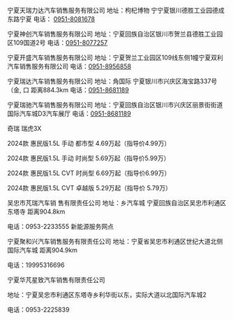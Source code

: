 宁夏天瑞力达汽车销售服务有限公司
地址：枸杞博物 宁宁夏银川德胜工业园德成东路宁夏
电话： [0951-8081678](tel:0951-8081678)

宁夏神创汽车销售服务有限公司
地址：宁夏回族自治区银川市贺兰县德胜工业园区109国道2号
电话：[0951-8077257](tel:0951-8077257)

宁夏开盛汽车销售服务有限公司
地址：宁夏贺兰工业园区109线东侧1幢宁夏双利汽车销售服务有限公司
电话：[0951-8956858 ](tel:0951-8956858) 

宁夏瑞达汽车销售服务有限公司
地址：角国际 宁夏银川市兴庆区海宝路337号（金, 口 距离884.3km
电话：[0951-8681189](tel:0951-8681189)

宁夏瑞驰汽车销售服务有限公司
地址：宁夏回族自治区银川市兴庆区丽景街街道国际汽车城D3汽车展厅
电话：[0951-8681189](tel:0951-5966871)



奇瑞 瑞虎3X

2024款 惠民版1.5L 手动 都市型 4.69万起（指导价4.99万）

2024款 惠民版1.5L 手动 时尚型 5.69万起（指导价5.99万）

2024款 惠民版1.5L CVT 时尚型 6.69万起（指导价6.99万）

2024款 惠民版1.5L CVT 卓越版 5.29万起（指导价 5.79万）



吴忠市芃瑞汽车销 售有限责任公司 地址：乡汽车城 宁夏回族自治区吴忠市利通区东塔寺 距离904.8km

电话：0953-2233555  新能源服务网点

宁夏聚和兴汽车销售服务有限责任公司 地址：宁夏省吴忠市利通区世纪大道北侧国际汽车城 距离904.9km

电话：19995316696



宁夏华芃星致汽车销售有限责任公司

地址：宁夏吴忠市利通区东塔寺乡利华街以东，实际大道以北国际汽车城2 

电话：0953-2225839

